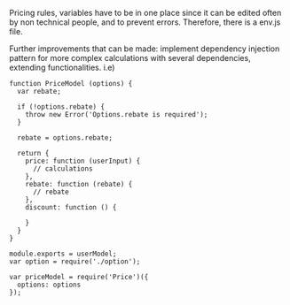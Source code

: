 Pricing rules, variables have to be in one place since it can be edited often by non technical people, and to prevent errors. Therefore, there is a env.js file.

Further improvements that can be made:
implement dependency injection pattern for more complex calculations with several dependencies, extending functionalities. 
i.e)
```
function PriceModel (options) {
  var rebate;
  
  if (!options.rebate) {
    throw new Error('Options.rebate is required');
  }
  
  rebate = options.rebate;
  
  return {
    price: function (userInput) {
      // calculations
    },
    rebate: function (rebate) {
      // rebate
    },
    discount: function () {

    }
  }
}
 
module.exports = userModel;
var option = require('./option');

var priceModel = require('Price')({
  options: options
});
```
